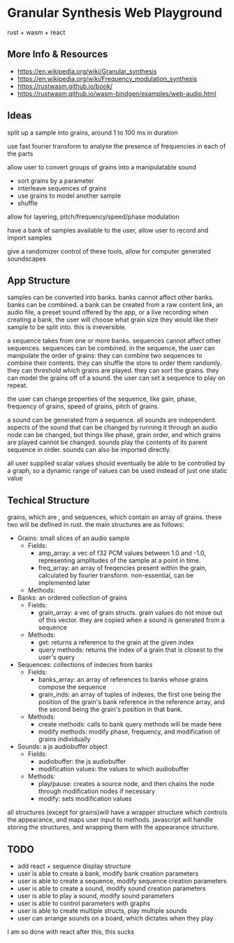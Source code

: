 # Granular Synthesis Web Playground

rust + wasm + react

## More Info & Resources

- https://en.wikipedia.org/wiki/Granular_synthesis
- https://en.wikipedia.org/wiki/Frequency_modulation_synthesis
- https://rustwasm.github.io/book/
- https://rustwasm.github.io/wasm-bindgen/examples/web-audio.html

## Ideas

split up a sample into grains, around 1 to 100 ms in duration

use fast fourier transform to analyse the presence of frequencies in each of the parts

allow user to convert groups of grains into a manipulatable sound

- sort grains by a parameter
- interleave sequences of grains
- use grains to model another sample
- shuffle

allow for layering, pitch/frequency/speed/phase modulation

have a bank of samples available to the user, allow user to record and import samples

give a randomizer control of these tools, allow for computer generated soundscapes

## App Structure

samples can be converted into banks. banks cannot affect other banks. banks can be combined.
a bank can be created from a raw content link, an audio file, a preset sound offered by the app, or a live recording
when creating a bank, the user will choose what grain size they would like their sample to be split into. this is irreversible.

a sequence takes from one or more banks. sequences cannot affect other sequences. sequences can be combined.
in the sequence, the user can manipulate the order of grains: they can combine two sequences to combine their contents. they can shuffle the store to order them randomly. they can threshold which grains are played. they can sort the grains. they can model the grains off of a sound. the user can set a sequence to play on repeat.

the user can change properties of the sequence, like gain, phase, frequency of grains, speed of grains, pitch of grains.

a sound can be generated from a sequence. all sounds are independent. aspects of the sound that can be changed by running it through an audio node can be changed, but things like phase, grain order, and which grains are played cannot be changed. sounds play the contents of its parent sequence in order. sounds can also be imported directly.

all user supplied scalar values should eventually be able to be controlled by a graph, so a dynamic range of values can be used instead of just one static value

## Techical Structure

grains, which are , and sequences, which contain an array of grains. these two will be defined in rust.
the main structures are as follows:

- Grains: small slices of an audio sample
  - Fields:
    - amp_array: a vec of f32 PCM values between 1.0 and -1.0, representing amplitudes of the sample at a point in time.
    - freq_array: an array of freqencies present within the grain, calculated by fourier transform. non-essential, can be implemented later
  - Methods:
- Banks: an ordered collection of grains
  - Fields:
    - grain_array: a vec of grain structs. grain values do not move out of this vector. they are copied when a sound is generated from a sequence
  - Methods:
    - get: returns a reference to the grain at the given index
    - query methods: returns the index of a grain that is closest to the user's query
- Sequences: collections of indecies from banks
  - Fields:
    - banks_array: an array of references to banks whose grains compose the sequence
    - grain_inds: an array of tuples of indexes, the first one being the position of the grain's bank reference in the reference array, and the second being the grain's position in that bank.
  - Methods:
    - create methods: calls to bank query methods will be made here
    - modify methods: modify phase, frequency, and modification of grains individually
- Sounds: a js audiobuffer object
  - Fields:
    - audiobuffer: the js audiobuffer
    - modification values: the values to which audiobuffer
  - Methods:
    - play/pause: creates a source node, and then chains the node through modification nodes if necessary
    - modify: sets modification values

all structures (except for grains)will have a wrapper structure which controls the appearance, and maps user input to methods. javascript will handle storing the structures, and wrapping them with the appearance structure.

## TODO

- add react + sequence display structure
- user is able to create a bank, modify bank creation parameters
- user is able to create a sequence, modify sequence creation parameters
- user is able to create a sound, modify sound creation parameters
- user is able to play a sound, modify sound parameters
- user is able to control parameters with graphs
- user is able to create multiple structs, play multiple sounds
- user can arrange sounds on a board, which dictates when they play

I am so done with react after this, this sucks
